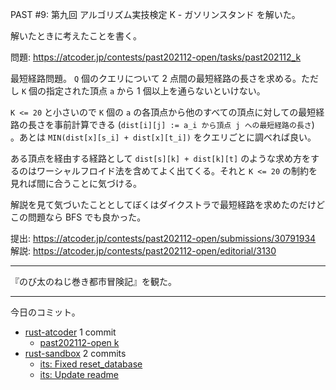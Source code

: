 PAST #9: 第九回 アルゴリズム実技検定 K - ガソリンスタンド を解いた。

解いたときに考えたことを書く。

問題: <https://atcoder.jp/contests/past202112-open/tasks/past202112_k>

最短経路問題。 `Q` 個のクエリについて 2 点間の最短経路の長さを求める。ただし `K` 個の指定された頂点 `a` から 1 個以上を通らないといけない。

`K <= 20` と小さいので `K` 個の `a` の各頂点から他のすべての頂点に対しての最短経路の長さを事前計算できる (`dist[i][j] := a_i から頂点 j への最短経路の長さ`) 。あとは `MIN(dist[x][s_i] + dist[x][t_i])` をクエリごとに調べれば良い。

ある頂点を経由する経路として `dist[s][k] + dist[k][t]` のような求め方をするのはワーシャルフロイド法を含めてよく出てくる。それと `K <= 20` の制約を見れば間に合うことに気づける。

解説を見て気づいたこととしてぼくはダイクストラで最短経路を求めたのだけどこの問題なら BFS でも良かった。

提出: <https://atcoder.jp/contests/past202112-open/submissions/30791934>
解説: <https://atcoder.jp/contests/past202112-open/editorial/3130>

---

『のび太のねじ巻き都市冒険記』を観た。

---

今日のコミット。

- [rust-atcoder](https://github.com/bouzuya/rust-atcoder) 1 commit
  - [past202112-open k](https://github.com/bouzuya/rust-atcoder/commit/5fb400b1d61128a6cfa2e046666bf2b86e8a3522)
- [rust-sandbox](https://github.com/bouzuya/rust-sandbox) 2 commits
  - [its: Fixed reset_database](https://github.com/bouzuya/rust-sandbox/commit/67475b01d0bb0af5cdfc2e5be0c1e189abefc27e)
  - [its: Update readme](https://github.com/bouzuya/rust-sandbox/commit/81000b8438e36ea242826521baaf25125e10335f)
